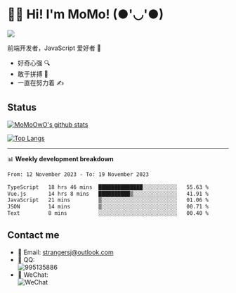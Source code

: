 # 👨‍🎓 Hi! I'm MoMo! (●'◡'●)

[![](https://img.shields.io/badge/-@MoMoOwO-%23181717?style=flat-square&logo=github)](https://github.com/MoMoOwO)

前端开发者，JavaScript 爱好者 💖
- 好奇心强 🔍
- 敢于拼搏 💪
- 一直在努力着 ✍

## Status

[![MoMoOwO's github stats](https://github-readme-stats.vercel.app/api?username=MoMoOwO&show_icons=true&theme=tokyonight)](https://github.com/MoMoOwO)

[![Top Langs](https://github-readme-stats.vercel.app/api/top-langs/?username=MoMoOwO&layout=compact&theme=tokyonight)](https://github.com/MoMoOwO)

---

📊 **Weekly development breakdown**

<!--START_SECTION:waka-->

```txt
From: 12 November 2023 - To: 19 November 2023

TypeScript   18 hrs 46 mins  ██████████████░░░░░░░░░░░   55.63 %
Vue.js       14 hrs 8 mins   ██████████▒░░░░░░░░░░░░░░   41.91 %
JavaScript   21 mins         ▒░░░░░░░░░░░░░░░░░░░░░░░░   01.06 %
JSON         14 mins         ▒░░░░░░░░░░░░░░░░░░░░░░░░   00.71 %
Text         8 mins          ░░░░░░░░░░░░░░░░░░░░░░░░░   00.40 %
```

<!--END_SECTION:waka-->

## Contact me

- 📧 Email: strangersj@outlook.com
- 🐧 QQ:  
  ![995135886](https://i.loli.net/2020/11/27/Yx6eDSQi34Va5IA.jpg)
- 💭 WeChat:  
  ![WeChat](https://i.loli.net/2020/11/27/wWX6uVoIQqig5KP.jpg)
  
